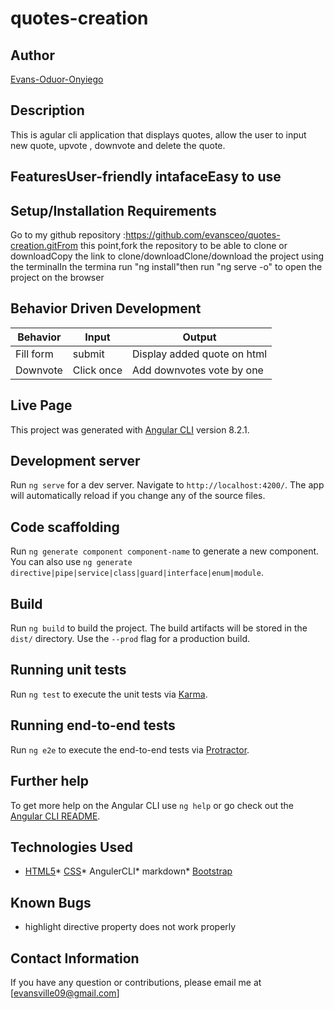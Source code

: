 # quotes-creation
## Author
[Evans-Oduor-Onyiego](https://https://github.com/evansceo)
## Description
This is agular cli application that displays quotes, allow the user to input new quote, upvote , downvote and delete the quote. 
## FeaturesUser-friendly intafaceEasy to use
## Setup/Installation Requirements
Go to my github repository :https://github.com/evansceo/quotes-creation.gitFrom this point,fork the repository to be able to clone or downloadCopy the link to clone/downloadClone/download the project using the terminalIn the termina run "ng install"then run "ng serve -o" to open the project on the browser
## Behavior Driven Development
|Behavior |Input |Output |
|-------------------|------------------|---------------------------------------|
|Fill form |submit |Display added quote on html ||Upvote |Click once |Add upvotes by one |
|Downvote |Click once |Add downvotes vote by one |
## Live Page 


This project was generated with [Angular CLI](https://github.com/angular/angular-cli) version 8.2.1.
## Development server
Run `ng serve` for a dev server. Navigate to `http://localhost:4200/`. The app will automatically reload if you change any of the source files.
## Code scaffolding
Run `ng generate component component-name` to generate a new component. You can also use `ng generate directive|pipe|service|class|guard|interface|enum|module`.
## Build
Run `ng build` to build the project. The build artifacts will be stored in the `dist/` directory. Use the `--prod` flag for a production build.
## Running unit tests
Run `ng test` to execute the unit tests via [Karma](https://karma-runner.github.io).
## Running end-to-end tests
Run `ng e2e` to execute the end-to-end tests via [Protractor](http://www.protractortest.org/).
## Further help
To get more help on the Angular CLI use `ng help` or go check out the [Angular CLI README](https://github.com/angular/angular-cli/blob/master/README.md).
## Technologies Used
* [HTML5](https://github.com/topics/html5)* [CSS](https://github.com/topics/css3)* AngulerCLI* markdown* [Bootstrap](https://github.com/topics/bootstrap)
## Known Bugs
* highlight directive property does not work properly
## Contact Information 
If you have any question or contributions, please email me at [evansville09@gmail.com]